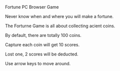 Fortune PC Browser Game

Never know when and where you will make a fortune.

The Forturne Game is all about collecting acient coins.

By default, there are totally 100 coins.

Capture each coin will get 10 scores.

Lost one, 2 scores will be deducted. 

Use arrow keys to move around.




